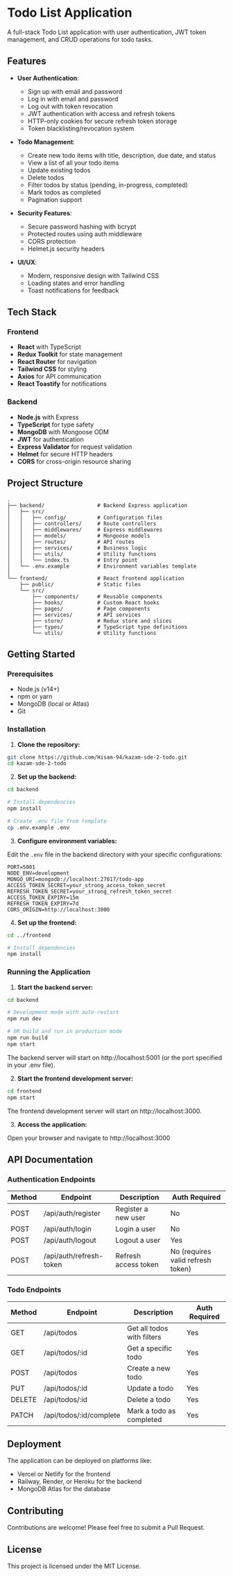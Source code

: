 # Todo List Application

A full-stack Todo List application with user authentication, JWT token management, and CRUD operations for todo tasks.

## Features

- **User Authentication**:

  - Sign up with email and password
  - Log in with email and password
  - Log out with token revocation
  - JWT authentication with access and refresh tokens
  - HTTP-only cookies for secure refresh token storage
  - Token blacklisting/revocation system

- **Todo Management**:

  - Create new todo items with title, description, due date, and status
  - View a list of all your todo items
  - Update existing todos
  - Delete todos
  - Filter todos by status (pending, in-progress, completed)
  - Mark todos as completed
  - Pagination support

- **Security Features**:

  - Secure password hashing with bcrypt
  - Protected routes using auth middleware
  - CORS protection
  - Helmet.js security headers

- **UI/UX**:
  - Modern, responsive design with Tailwind CSS
  - Loading states and error handling
  - Toast notifications for feedback

## Tech Stack

### Frontend

- **React** with TypeScript
- **Redux Toolkit** for state management
- **React Router** for navigation
- **Tailwind CSS** for styling
- **Axios** for API communication
- **React Toastify** for notifications

### Backend

- **Node.js** with Express
- **TypeScript** for type safety
- **MongoDB** with Mongoose ODM
- **JWT** for authentication
- **Express Validator** for request validation
- **Helmet** for secure HTTP headers
- **CORS** for cross-origin resource sharing

## Project Structure

```
.
├── backend/                 # Backend Express application
│   ├── src/
│   │   ├── config/          # Configuration files
│   │   ├── controllers/     # Route controllers
│   │   ├── middlewares/     # Express middlewares
│   │   ├── models/          # Mongoose models
│   │   ├── routes/          # API routes
│   │   ├── services/        # Business logic
│   │   ├── utils/           # Utility functions
│   │   └── index.ts         # Entry point
│   └── .env.example         # Environment variables template
│
└── frontend/                # React frontend application
    ├── public/              # Static files
    └── src/
        ├── components/      # Reusable components
        ├── hooks/           # Custom React hooks
        ├── pages/           # Page components
        ├── services/        # API services
        ├── store/           # Redux store and slices
        ├── types/           # TypeScript type definitions
        └── utils/           # Utility functions
```

## Getting Started

### Prerequisites

- Node.js (v14+)
- npm or yarn
- MongoDB (local or Atlas)
- Git

### Installation

1. **Clone the repository:**

```bash
git clone https://github.com/Hisam-94/kazam-sde-2-todo.git
cd kazam-sde-2-todo
```

2. **Set up the backend:**

```bash
cd backend

# Install dependencies
npm install

# Create .env file from template
cp .env.example .env
```

3. **Configure environment variables:**

Edit the `.env` file in the backend directory with your specific configurations:

```
PORT=5001
NODE_ENV=development
MONGO_URI=mongodb://localhost:27017/todo-app
ACCESS_TOKEN_SECRET=your_strong_access_token_secret
REFRESH_TOKEN_SECRET=your_strong_refresh_token_secret
ACCESS_TOKEN_EXPIRY=15m
REFRESH_TOKEN_EXPIRY=7d
CORS_ORIGIN=http://localhost:3000
```

4. **Set up the frontend:**

```bash
cd ../frontend

# Install dependencies
npm install
```

### Running the Application

1. **Start the backend server:**

```bash
cd backend

# Development mode with auto-restart
npm run dev

# OR build and run in production mode
npm run build
npm start
```

The backend server will start on http://localhost:5001 (or the port specified in your .env file).

2. **Start the frontend development server:**

```bash
cd frontend
npm start
```

The frontend development server will start on http://localhost:3000.

3. **Access the application:**

Open your browser and navigate to http://localhost:3000

## API Documentation

### Authentication Endpoints

| Method | Endpoint                | Description          | Auth Required                     |
| ------ | ----------------------- | -------------------- | --------------------------------- |
| POST   | /api/auth/register      | Register a new user  | No                                |
| POST   | /api/auth/login         | Login a user         | No                                |
| POST   | /api/auth/logout        | Logout a user        | Yes                               |
| POST   | /api/auth/refresh-token | Refresh access token | No (requires valid refresh token) |

### Todo Endpoints

| Method | Endpoint                | Description                | Auth Required |
| ------ | ----------------------- | -------------------------- | ------------- |
| GET    | /api/todos              | Get all todos with filters | Yes           |
| GET    | /api/todos/:id          | Get a specific todo        | Yes           |
| POST   | /api/todos              | Create a new todo          | Yes           |
| PUT    | /api/todos/:id          | Update a todo              | Yes           |
| DELETE | /api/todos/:id          | Delete a todo              | Yes           |
| PATCH  | /api/todos/:id/complete | Mark a todo as completed   | Yes           |

## Deployment

The application can be deployed on platforms like:

- Vercel or Netlify for the frontend
- Railway, Render, or Heroku for the backend
- MongoDB Atlas for the database

## Contributing

Contributions are welcome! Please feel free to submit a Pull Request.

## License

This project is licensed under the MIT License.
